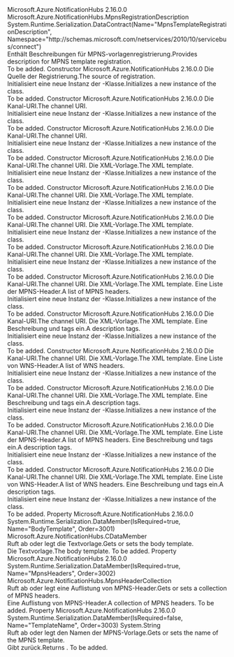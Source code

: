 <Type Name="MpnsTemplateRegistrationDescription" FullName="Microsoft.Azure.NotificationHubs.MpnsTemplateRegistrationDescription">
  <TypeSignature Language="C#" Value="public class MpnsTemplateRegistrationDescription : Microsoft.Azure.NotificationHubs.MpnsRegistrationDescription" />
  <TypeSignature Language="ILAsm" Value=".class public auto ansi beforefieldinit MpnsTemplateRegistrationDescription extends Microsoft.Azure.NotificationHubs.MpnsRegistrationDescription" />
  <TypeSignature Language="DocId" Value="T:Microsoft.Azure.NotificationHubs.MpnsTemplateRegistrationDescription" />
  <TypeSignature Language="VB.NET" Value="Public Class MpnsTemplateRegistrationDescription&#xA;Inherits MpnsRegistrationDescription" />
  <TypeSignature Language="F#" Value="type MpnsTemplateRegistrationDescription = class&#xA;    inherit MpnsRegistrationDescription" />
  <AssemblyInfo>
    <AssemblyName>Microsoft.Azure.NotificationHubs</AssemblyName>
    <AssemblyVersion>2.16.0.0</AssemblyVersion>
  </AssemblyInfo>
  <Base>
    <BaseTypeName>Microsoft.Azure.NotificationHubs.MpnsRegistrationDescription</BaseTypeName>
  </Base>
  <Interfaces />
  <Attributes>
    <Attribute>
      <AttributeName>System.Runtime.Serialization.DataContract(Name="MpnsTemplateRegistrationDescription", Namespace="http://schemas.microsoft.com/netservices/2010/10/servicebus/connect")</AttributeName>
    </Attribute>
  </Attributes>
  <Docs>
    <summary><span data-ttu-id="7f41a-101">Enthält Beschreibungen für MPNS-vorlagenregistrierung.</span><span class="sxs-lookup"><span data-stu-id="7f41a-101">Provides description for MPNS template registration.</span></span></summary>
    <remarks>To be added.</remarks>
  </Docs>
  <Members>
    <Member MemberName=".ctor">
      <MemberSignature Language="C#" Value="public MpnsTemplateRegistrationDescription (Microsoft.Azure.NotificationHubs.MpnsTemplateRegistrationDescription sourceRegistration);" />
      <MemberSignature Language="ILAsm" Value=".method public hidebysig specialname rtspecialname instance void .ctor(class Microsoft.Azure.NotificationHubs.MpnsTemplateRegistrationDescription sourceRegistration) cil managed" />
      <MemberSignature Language="DocId" Value="M:Microsoft.Azure.NotificationHubs.MpnsTemplateRegistrationDescription.#ctor(Microsoft.Azure.NotificationHubs.MpnsTemplateRegistrationDescription)" />
      <MemberSignature Language="VB.NET" Value="Public Sub New (sourceRegistration As MpnsTemplateRegistrationDescription)" />
      <MemberSignature Language="F#" Value="new Microsoft.Azure.NotificationHubs.MpnsTemplateRegistrationDescription : Microsoft.Azure.NotificationHubs.MpnsTemplateRegistrationDescription -&gt; Microsoft.Azure.NotificationHubs.MpnsTemplateRegistrationDescription" Usage="new Microsoft.Azure.NotificationHubs.MpnsTemplateRegistrationDescription sourceRegistration" />
      <MemberType>Constructor</MemberType>
      <AssemblyInfo>
        <AssemblyName>Microsoft.Azure.NotificationHubs</AssemblyName>
        <AssemblyVersion>2.16.0.0</AssemblyVersion>
      </AssemblyInfo>
      <Parameters>
        <Parameter Name="sourceRegistration" Type="Microsoft.Azure.NotificationHubs.MpnsTemplateRegistrationDescription" />
      </Parameters>
      <Docs>
        <param name="sourceRegistration"><span data-ttu-id="7f41a-102">Die Quelle der Registrierung.</span><span class="sxs-lookup"><span data-stu-id="7f41a-102">The source of registration.</span></span></param>
        <summary><span data-ttu-id="7f41a-103">Initialisiert eine neue Instanz der <see cref="T:Microsoft.Azure.NotificationHubs.MpnsTemplateRegistrationDescription" />-Klasse.</span><span class="sxs-lookup"><span data-stu-id="7f41a-103">Initializes a new instance of the <see cref="T:Microsoft.Azure.NotificationHubs.MpnsTemplateRegistrationDescription" /> class.</span></span></summary>
        <remarks>To be added.</remarks>
      </Docs>
    </Member>
    <Member MemberName=".ctor">
      <MemberSignature Language="C#" Value="public MpnsTemplateRegistrationDescription (string channelUri);" />
      <MemberSignature Language="ILAsm" Value=".method public hidebysig specialname rtspecialname instance void .ctor(string channelUri) cil managed" />
      <MemberSignature Language="DocId" Value="M:Microsoft.Azure.NotificationHubs.MpnsTemplateRegistrationDescription.#ctor(System.String)" />
      <MemberSignature Language="VB.NET" Value="Public Sub New (channelUri As String)" />
      <MemberSignature Language="F#" Value="new Microsoft.Azure.NotificationHubs.MpnsTemplateRegistrationDescription : string -&gt; Microsoft.Azure.NotificationHubs.MpnsTemplateRegistrationDescription" Usage="new Microsoft.Azure.NotificationHubs.MpnsTemplateRegistrationDescription channelUri" />
      <MemberType>Constructor</MemberType>
      <AssemblyInfo>
        <AssemblyName>Microsoft.Azure.NotificationHubs</AssemblyName>
        <AssemblyVersion>2.16.0.0</AssemblyVersion>
      </AssemblyInfo>
      <Parameters>
        <Parameter Name="channelUri" Type="System.String" />
      </Parameters>
      <Docs>
        <param name="channelUri"><span data-ttu-id="7f41a-104">Die Kanal-URI.</span><span class="sxs-lookup"><span data-stu-id="7f41a-104">The channel URI.</span></span></param>
        <summary><span data-ttu-id="7f41a-105">Initialisiert eine neue Instanz der <see cref="T:Microsoft.Azure.NotificationHubs.MpnsTemplateRegistrationDescription" />-Klasse.</span><span class="sxs-lookup"><span data-stu-id="7f41a-105">Initializes a new instance of the <see cref="T:Microsoft.Azure.NotificationHubs.MpnsTemplateRegistrationDescription" /> class.</span></span></summary>
        <remarks>To be added.</remarks>
      </Docs>
    </Member>
    <Member MemberName=".ctor">
      <MemberSignature Language="C#" Value="public MpnsTemplateRegistrationDescription (Uri channelUri);" />
      <MemberSignature Language="ILAsm" Value=".method public hidebysig specialname rtspecialname instance void .ctor(class System.Uri channelUri) cil managed" />
      <MemberSignature Language="DocId" Value="M:Microsoft.Azure.NotificationHubs.MpnsTemplateRegistrationDescription.#ctor(System.Uri)" />
      <MemberSignature Language="VB.NET" Value="Public Sub New (channelUri As Uri)" />
      <MemberSignature Language="F#" Value="new Microsoft.Azure.NotificationHubs.MpnsTemplateRegistrationDescription : Uri -&gt; Microsoft.Azure.NotificationHubs.MpnsTemplateRegistrationDescription" Usage="new Microsoft.Azure.NotificationHubs.MpnsTemplateRegistrationDescription channelUri" />
      <MemberType>Constructor</MemberType>
      <AssemblyInfo>
        <AssemblyName>Microsoft.Azure.NotificationHubs</AssemblyName>
        <AssemblyVersion>2.16.0.0</AssemblyVersion>
      </AssemblyInfo>
      <Parameters>
        <Parameter Name="channelUri" Type="System.Uri" />
      </Parameters>
      <Docs>
        <param name="channelUri"><span data-ttu-id="7f41a-106">Die Kanal-URI.</span><span class="sxs-lookup"><span data-stu-id="7f41a-106">The channel URI.</span></span></param>
        <summary><span data-ttu-id="7f41a-107">Initialisiert eine neue Instanz der <see cref="T:Microsoft.Azure.NotificationHubs.MpnsTemplateRegistrationDescription" />-Klasse.</span><span class="sxs-lookup"><span data-stu-id="7f41a-107">Initializes a new instance of the <see cref="T:Microsoft.Azure.NotificationHubs.MpnsTemplateRegistrationDescription" /> class.</span></span></summary>
        <remarks>To be added.</remarks>
      </Docs>
    </Member>
    <Member MemberName=".ctor">
      <MemberSignature Language="C#" Value="public MpnsTemplateRegistrationDescription (string channelUri, string templatePayload);" />
      <MemberSignature Language="ILAsm" Value=".method public hidebysig specialname rtspecialname instance void .ctor(string channelUri, string templatePayload) cil managed" />
      <MemberSignature Language="DocId" Value="M:Microsoft.Azure.NotificationHubs.MpnsTemplateRegistrationDescription.#ctor(System.String,System.String)" />
      <MemberSignature Language="VB.NET" Value="Public Sub New (channelUri As String, templatePayload As String)" />
      <MemberSignature Language="F#" Value="new Microsoft.Azure.NotificationHubs.MpnsTemplateRegistrationDescription : string * string -&gt; Microsoft.Azure.NotificationHubs.MpnsTemplateRegistrationDescription" Usage="new Microsoft.Azure.NotificationHubs.MpnsTemplateRegistrationDescription (channelUri, templatePayload)" />
      <MemberType>Constructor</MemberType>
      <AssemblyInfo>
        <AssemblyName>Microsoft.Azure.NotificationHubs</AssemblyName>
        <AssemblyVersion>2.16.0.0</AssemblyVersion>
      </AssemblyInfo>
      <Parameters>
        <Parameter Name="channelUri" Type="System.String" />
        <Parameter Name="templatePayload" Type="System.String" />
      </Parameters>
      <Docs>
        <param name="channelUri"><span data-ttu-id="7f41a-108">Die Kanal-URI.</span><span class="sxs-lookup"><span data-stu-id="7f41a-108">The channel URI.</span></span></param>
        <param name="templatePayload"><span data-ttu-id="7f41a-109">Die XML-Vorlage.</span><span class="sxs-lookup"><span data-stu-id="7f41a-109">The XML template.</span></span></param>
        <summary><span data-ttu-id="7f41a-110">Initialisiert eine neue Instanz der <see cref="T:Microsoft.Azure.NotificationHubs.MpnsTemplateRegistrationDescription" />-Klasse.</span><span class="sxs-lookup"><span data-stu-id="7f41a-110">Initializes a new instance of the <see cref="T:Microsoft.Azure.NotificationHubs.MpnsTemplateRegistrationDescription" /> class.</span></span></summary>
        <remarks>To be added.</remarks>
      </Docs>
    </Member>
    <Member MemberName=".ctor">
      <MemberSignature Language="C#" Value="public MpnsTemplateRegistrationDescription (string channelUri, System.Xml.XmlDocument xmlTemplate);" />
      <MemberSignature Language="ILAsm" Value=".method public hidebysig specialname rtspecialname instance void .ctor(string channelUri, class System.Xml.XmlDocument xmlTemplate) cil managed" />
      <MemberSignature Language="DocId" Value="M:Microsoft.Azure.NotificationHubs.MpnsTemplateRegistrationDescription.#ctor(System.String,System.Xml.XmlDocument)" />
      <MemberSignature Language="VB.NET" Value="Public Sub New (channelUri As String, xmlTemplate As XmlDocument)" />
      <MemberSignature Language="F#" Value="new Microsoft.Azure.NotificationHubs.MpnsTemplateRegistrationDescription : string * System.Xml.XmlDocument -&gt; Microsoft.Azure.NotificationHubs.MpnsTemplateRegistrationDescription" Usage="new Microsoft.Azure.NotificationHubs.MpnsTemplateRegistrationDescription (channelUri, xmlTemplate)" />
      <MemberType>Constructor</MemberType>
      <AssemblyInfo>
        <AssemblyName>Microsoft.Azure.NotificationHubs</AssemblyName>
        <AssemblyVersion>2.16.0.0</AssemblyVersion>
      </AssemblyInfo>
      <Parameters>
        <Parameter Name="channelUri" Type="System.String" />
        <Parameter Name="xmlTemplate" Type="System.Xml.XmlDocument" />
      </Parameters>
      <Docs>
        <param name="channelUri"><span data-ttu-id="7f41a-111">Die Kanal-URI.</span><span class="sxs-lookup"><span data-stu-id="7f41a-111">The channel URI.</span></span></param>
        <param name="xmlTemplate"><span data-ttu-id="7f41a-112">Die XML-Vorlage.</span><span class="sxs-lookup"><span data-stu-id="7f41a-112">The XML template.</span></span></param>
        <summary><span data-ttu-id="7f41a-113">Initialisiert eine neue Instanz der <see cref="T:Microsoft.Azure.NotificationHubs.MpnsTemplateRegistrationDescription" />-Klasse.</span><span class="sxs-lookup"><span data-stu-id="7f41a-113">Initializes a new instance of the <see cref="T:Microsoft.Azure.NotificationHubs.MpnsTemplateRegistrationDescription" /> class.</span></span></summary>
        <remarks>To be added.</remarks>
      </Docs>
    </Member>
    <Member MemberName=".ctor">
      <MemberSignature Language="C#" Value="public MpnsTemplateRegistrationDescription (Uri channelUri, string templatePayload);" />
      <MemberSignature Language="ILAsm" Value=".method public hidebysig specialname rtspecialname instance void .ctor(class System.Uri channelUri, string templatePayload) cil managed" />
      <MemberSignature Language="DocId" Value="M:Microsoft.Azure.NotificationHubs.MpnsTemplateRegistrationDescription.#ctor(System.Uri,System.String)" />
      <MemberSignature Language="VB.NET" Value="Public Sub New (channelUri As Uri, templatePayload As String)" />
      <MemberSignature Language="F#" Value="new Microsoft.Azure.NotificationHubs.MpnsTemplateRegistrationDescription : Uri * string -&gt; Microsoft.Azure.NotificationHubs.MpnsTemplateRegistrationDescription" Usage="new Microsoft.Azure.NotificationHubs.MpnsTemplateRegistrationDescription (channelUri, templatePayload)" />
      <MemberType>Constructor</MemberType>
      <AssemblyInfo>
        <AssemblyName>Microsoft.Azure.NotificationHubs</AssemblyName>
        <AssemblyVersion>2.16.0.0</AssemblyVersion>
      </AssemblyInfo>
      <Parameters>
        <Parameter Name="channelUri" Type="System.Uri" />
        <Parameter Name="templatePayload" Type="System.String" />
      </Parameters>
      <Docs>
        <param name="channelUri"><span data-ttu-id="7f41a-114">Die Kanal-URI.</span><span class="sxs-lookup"><span data-stu-id="7f41a-114">The channel URI.</span></span></param>
        <param name="templatePayload"><span data-ttu-id="7f41a-115">Die XML-Vorlage.</span><span class="sxs-lookup"><span data-stu-id="7f41a-115">The XML template.</span></span></param>
        <summary><span data-ttu-id="7f41a-116">Initialisiert eine neue Instanz der <see cref="T:Microsoft.Azure.NotificationHubs.MpnsTemplateRegistrationDescription" />-Klasse.</span><span class="sxs-lookup"><span data-stu-id="7f41a-116">Initializes a new instance of the <see cref="T:Microsoft.Azure.NotificationHubs.MpnsTemplateRegistrationDescription" /> class.</span></span></summary>
        <remarks>To be added.</remarks>
      </Docs>
    </Member>
    <Member MemberName=".ctor">
      <MemberSignature Language="C#" Value="public MpnsTemplateRegistrationDescription (Uri channelUri, System.Xml.XmlDocument xmlTemplate);" />
      <MemberSignature Language="ILAsm" Value=".method public hidebysig specialname rtspecialname instance void .ctor(class System.Uri channelUri, class System.Xml.XmlDocument xmlTemplate) cil managed" />
      <MemberSignature Language="DocId" Value="M:Microsoft.Azure.NotificationHubs.MpnsTemplateRegistrationDescription.#ctor(System.Uri,System.Xml.XmlDocument)" />
      <MemberSignature Language="VB.NET" Value="Public Sub New (channelUri As Uri, xmlTemplate As XmlDocument)" />
      <MemberSignature Language="F#" Value="new Microsoft.Azure.NotificationHubs.MpnsTemplateRegistrationDescription : Uri * System.Xml.XmlDocument -&gt; Microsoft.Azure.NotificationHubs.MpnsTemplateRegistrationDescription" Usage="new Microsoft.Azure.NotificationHubs.MpnsTemplateRegistrationDescription (channelUri, xmlTemplate)" />
      <MemberType>Constructor</MemberType>
      <AssemblyInfo>
        <AssemblyName>Microsoft.Azure.NotificationHubs</AssemblyName>
        <AssemblyVersion>2.16.0.0</AssemblyVersion>
      </AssemblyInfo>
      <Parameters>
        <Parameter Name="channelUri" Type="System.Uri" />
        <Parameter Name="xmlTemplate" Type="System.Xml.XmlDocument" />
      </Parameters>
      <Docs>
        <param name="channelUri"><span data-ttu-id="7f41a-117">Die Kanal-URI.</span><span class="sxs-lookup"><span data-stu-id="7f41a-117">The channel URI.</span></span></param>
        <param name="xmlTemplate"><span data-ttu-id="7f41a-118">Die XML-Vorlage.</span><span class="sxs-lookup"><span data-stu-id="7f41a-118">The XML template.</span></span></param>
        <summary><span data-ttu-id="7f41a-119">Initialisiert eine neue Instanz der <see cref="T:Microsoft.Azure.NotificationHubs.MpnsTemplateRegistrationDescription" />-Klasse.</span><span class="sxs-lookup"><span data-stu-id="7f41a-119">Initializes a new instance of the <see cref="T:Microsoft.Azure.NotificationHubs.MpnsTemplateRegistrationDescription" /> class.</span></span></summary>
        <remarks>To be added.</remarks>
      </Docs>
    </Member>
    <Member MemberName=".ctor">
      <MemberSignature Language="C#" Value="public MpnsTemplateRegistrationDescription (string channelUri, string templatePayload, System.Collections.Generic.IDictionary&lt;string,string&gt; mpnsHeaders);" />
      <MemberSignature Language="ILAsm" Value=".method public hidebysig specialname rtspecialname instance void .ctor(string channelUri, string templatePayload, class System.Collections.Generic.IDictionary`2&lt;string, string&gt; mpnsHeaders) cil managed" />
      <MemberSignature Language="DocId" Value="M:Microsoft.Azure.NotificationHubs.MpnsTemplateRegistrationDescription.#ctor(System.String,System.String,System.Collections.Generic.IDictionary{System.String,System.String})" />
      <MemberSignature Language="VB.NET" Value="Public Sub New (channelUri As String, templatePayload As String, mpnsHeaders As IDictionary(Of String, String))" />
      <MemberSignature Language="F#" Value="new Microsoft.Azure.NotificationHubs.MpnsTemplateRegistrationDescription : string * string * System.Collections.Generic.IDictionary&lt;string, string&gt; -&gt; Microsoft.Azure.NotificationHubs.MpnsTemplateRegistrationDescription" Usage="new Microsoft.Azure.NotificationHubs.MpnsTemplateRegistrationDescription (channelUri, templatePayload, mpnsHeaders)" />
      <MemberType>Constructor</MemberType>
      <AssemblyInfo>
        <AssemblyName>Microsoft.Azure.NotificationHubs</AssemblyName>
        <AssemblyVersion>2.16.0.0</AssemblyVersion>
      </AssemblyInfo>
      <Parameters>
        <Parameter Name="channelUri" Type="System.String" />
        <Parameter Name="templatePayload" Type="System.String" />
        <Parameter Name="mpnsHeaders" Type="System.Collections.Generic.IDictionary&lt;System.String,System.String&gt;" />
      </Parameters>
      <Docs>
        <param name="channelUri"><span data-ttu-id="7f41a-120">Die Kanal-URI.</span><span class="sxs-lookup"><span data-stu-id="7f41a-120">The channel URI.</span></span></param>
        <param name="templatePayload"><span data-ttu-id="7f41a-121">Die XML-Vorlage.</span><span class="sxs-lookup"><span data-stu-id="7f41a-121">The XML template.</span></span></param>
        <param name="mpnsHeaders"><span data-ttu-id="7f41a-122">Eine Liste der MPNS-Header.</span><span class="sxs-lookup"><span data-stu-id="7f41a-122">A list of MPNS headers.</span></span></param>
        <summary><span data-ttu-id="7f41a-123">Initialisiert eine neue Instanz der <see cref="T:Microsoft.Azure.NotificationHubs.MpnsTemplateRegistrationDescription" />-Klasse.</span><span class="sxs-lookup"><span data-stu-id="7f41a-123">Initializes a new instance of the <see cref="T:Microsoft.Azure.NotificationHubs.MpnsTemplateRegistrationDescription" /> class.</span></span></summary>
        <remarks>To be added.</remarks>
      </Docs>
    </Member>
    <Member MemberName=".ctor">
      <MemberSignature Language="C#" Value="public MpnsTemplateRegistrationDescription (string channelUri, string templatePayload, System.Collections.Generic.IEnumerable&lt;string&gt; tags);" />
      <MemberSignature Language="ILAsm" Value=".method public hidebysig specialname rtspecialname instance void .ctor(string channelUri, string templatePayload, class System.Collections.Generic.IEnumerable`1&lt;string&gt; tags) cil managed" />
      <MemberSignature Language="DocId" Value="M:Microsoft.Azure.NotificationHubs.MpnsTemplateRegistrationDescription.#ctor(System.String,System.String,System.Collections.Generic.IEnumerable{System.String})" />
      <MemberSignature Language="VB.NET" Value="Public Sub New (channelUri As String, templatePayload As String, tags As IEnumerable(Of String))" />
      <MemberSignature Language="F#" Value="new Microsoft.Azure.NotificationHubs.MpnsTemplateRegistrationDescription : string * string * seq&lt;string&gt; -&gt; Microsoft.Azure.NotificationHubs.MpnsTemplateRegistrationDescription" Usage="new Microsoft.Azure.NotificationHubs.MpnsTemplateRegistrationDescription (channelUri, templatePayload, tags)" />
      <MemberType>Constructor</MemberType>
      <AssemblyInfo>
        <AssemblyName>Microsoft.Azure.NotificationHubs</AssemblyName>
        <AssemblyVersion>2.16.0.0</AssemblyVersion>
      </AssemblyInfo>
      <Parameters>
        <Parameter Name="channelUri" Type="System.String" />
        <Parameter Name="templatePayload" Type="System.String" />
        <Parameter Name="tags" Type="System.Collections.Generic.IEnumerable&lt;System.String&gt;" />
      </Parameters>
      <Docs>
        <param name="channelUri"><span data-ttu-id="7f41a-124">Die Kanal-URI.</span><span class="sxs-lookup"><span data-stu-id="7f41a-124">The channel URI.</span></span></param>
        <param name="templatePayload"><span data-ttu-id="7f41a-125">Die XML-Vorlage.</span><span class="sxs-lookup"><span data-stu-id="7f41a-125">The XML template.</span></span></param>
        <param name="tags"><span data-ttu-id="7f41a-126">Eine Beschreibung und tags ein.</span><span class="sxs-lookup"><span data-stu-id="7f41a-126">A description tags.</span></span></param>
        <summary><span data-ttu-id="7f41a-127">Initialisiert eine neue Instanz der <see cref="T:Microsoft.Azure.NotificationHubs.MpnsTemplateRegistrationDescription" />-Klasse.</span><span class="sxs-lookup"><span data-stu-id="7f41a-127">Initializes a new instance of the <see cref="T:Microsoft.Azure.NotificationHubs.MpnsTemplateRegistrationDescription" /> class.</span></span></summary>
        <remarks>To be added.</remarks>
      </Docs>
    </Member>
    <Member MemberName=".ctor">
      <MemberSignature Language="C#" Value="public MpnsTemplateRegistrationDescription (Uri channelUri, string templatePayload, System.Collections.Generic.IDictionary&lt;string,string&gt; mpnsHeaders);" />
      <MemberSignature Language="ILAsm" Value=".method public hidebysig specialname rtspecialname instance void .ctor(class System.Uri channelUri, string templatePayload, class System.Collections.Generic.IDictionary`2&lt;string, string&gt; mpnsHeaders) cil managed" />
      <MemberSignature Language="DocId" Value="M:Microsoft.Azure.NotificationHubs.MpnsTemplateRegistrationDescription.#ctor(System.Uri,System.String,System.Collections.Generic.IDictionary{System.String,System.String})" />
      <MemberSignature Language="VB.NET" Value="Public Sub New (channelUri As Uri, templatePayload As String, mpnsHeaders As IDictionary(Of String, String))" />
      <MemberSignature Language="F#" Value="new Microsoft.Azure.NotificationHubs.MpnsTemplateRegistrationDescription : Uri * string * System.Collections.Generic.IDictionary&lt;string, string&gt; -&gt; Microsoft.Azure.NotificationHubs.MpnsTemplateRegistrationDescription" Usage="new Microsoft.Azure.NotificationHubs.MpnsTemplateRegistrationDescription (channelUri, templatePayload, mpnsHeaders)" />
      <MemberType>Constructor</MemberType>
      <AssemblyInfo>
        <AssemblyName>Microsoft.Azure.NotificationHubs</AssemblyName>
        <AssemblyVersion>2.16.0.0</AssemblyVersion>
      </AssemblyInfo>
      <Parameters>
        <Parameter Name="channelUri" Type="System.Uri" />
        <Parameter Name="templatePayload" Type="System.String" />
        <Parameter Name="mpnsHeaders" Type="System.Collections.Generic.IDictionary&lt;System.String,System.String&gt;" />
      </Parameters>
      <Docs>
        <param name="channelUri"><span data-ttu-id="7f41a-128">Die Kanal-URI.</span><span class="sxs-lookup"><span data-stu-id="7f41a-128">The channel URI.</span></span></param>
        <param name="templatePayload"><span data-ttu-id="7f41a-129">Die XML-Vorlage.</span><span class="sxs-lookup"><span data-stu-id="7f41a-129">The XML template.</span></span></param>
        <param name="mpnsHeaders"><span data-ttu-id="7f41a-130">Eine Liste von WNS-Header.</span><span class="sxs-lookup"><span data-stu-id="7f41a-130">A list of WNS headers.</span></span></param>
        <summary><span data-ttu-id="7f41a-131">Initialisiert eine neue Instanz der <see cref="T:Microsoft.Azure.NotificationHubs.MpnsTemplateRegistrationDescription" />-Klasse.</span><span class="sxs-lookup"><span data-stu-id="7f41a-131">Initializes a new instance of the <see cref="T:Microsoft.Azure.NotificationHubs.MpnsTemplateRegistrationDescription" /> class.</span></span></summary>
        <remarks>To be added.</remarks>
      </Docs>
    </Member>
    <Member MemberName=".ctor">
      <MemberSignature Language="C#" Value="public MpnsTemplateRegistrationDescription (Uri channelUri, string templatePayload, System.Collections.Generic.IEnumerable&lt;string&gt; tags);" />
      <MemberSignature Language="ILAsm" Value=".method public hidebysig specialname rtspecialname instance void .ctor(class System.Uri channelUri, string templatePayload, class System.Collections.Generic.IEnumerable`1&lt;string&gt; tags) cil managed" />
      <MemberSignature Language="DocId" Value="M:Microsoft.Azure.NotificationHubs.MpnsTemplateRegistrationDescription.#ctor(System.Uri,System.String,System.Collections.Generic.IEnumerable{System.String})" />
      <MemberSignature Language="VB.NET" Value="Public Sub New (channelUri As Uri, templatePayload As String, tags As IEnumerable(Of String))" />
      <MemberSignature Language="F#" Value="new Microsoft.Azure.NotificationHubs.MpnsTemplateRegistrationDescription : Uri * string * seq&lt;string&gt; -&gt; Microsoft.Azure.NotificationHubs.MpnsTemplateRegistrationDescription" Usage="new Microsoft.Azure.NotificationHubs.MpnsTemplateRegistrationDescription (channelUri, templatePayload, tags)" />
      <MemberType>Constructor</MemberType>
      <AssemblyInfo>
        <AssemblyName>Microsoft.Azure.NotificationHubs</AssemblyName>
        <AssemblyVersion>2.16.0.0</AssemblyVersion>
      </AssemblyInfo>
      <Parameters>
        <Parameter Name="channelUri" Type="System.Uri" />
        <Parameter Name="templatePayload" Type="System.String" />
        <Parameter Name="tags" Type="System.Collections.Generic.IEnumerable&lt;System.String&gt;" />
      </Parameters>
      <Docs>
        <param name="channelUri"><span data-ttu-id="7f41a-132">Die Kanal-URI.</span><span class="sxs-lookup"><span data-stu-id="7f41a-132">The channel URI.</span></span></param>
        <param name="templatePayload"><span data-ttu-id="7f41a-133">Die XML-Vorlage.</span><span class="sxs-lookup"><span data-stu-id="7f41a-133">The XML template.</span></span></param>
        <param name="tags"><span data-ttu-id="7f41a-134">Eine Beschreibung und tags ein.</span><span class="sxs-lookup"><span data-stu-id="7f41a-134">A description tags.</span></span></param>
        <summary><span data-ttu-id="7f41a-135">Initialisiert eine neue Instanz der <see cref="T:Microsoft.Azure.NotificationHubs.MpnsTemplateRegistrationDescription" />-Klasse.</span><span class="sxs-lookup"><span data-stu-id="7f41a-135">Initializes a new instance of the <see cref="T:Microsoft.Azure.NotificationHubs.MpnsTemplateRegistrationDescription" /> class.</span></span></summary>
        <remarks>To be added.</remarks>
      </Docs>
    </Member>
    <Member MemberName=".ctor">
      <MemberSignature Language="C#" Value="public MpnsTemplateRegistrationDescription (string channelUri, string templatePayload, System.Collections.Generic.IDictionary&lt;string,string&gt; mpnsHeaders, System.Collections.Generic.IEnumerable&lt;string&gt; tags);" />
      <MemberSignature Language="ILAsm" Value=".method public hidebysig specialname rtspecialname instance void .ctor(string channelUri, string templatePayload, class System.Collections.Generic.IDictionary`2&lt;string, string&gt; mpnsHeaders, class System.Collections.Generic.IEnumerable`1&lt;string&gt; tags) cil managed" />
      <MemberSignature Language="DocId" Value="M:Microsoft.Azure.NotificationHubs.MpnsTemplateRegistrationDescription.#ctor(System.String,System.String,System.Collections.Generic.IDictionary{System.String,System.String},System.Collections.Generic.IEnumerable{System.String})" />
      <MemberSignature Language="VB.NET" Value="Public Sub New (channelUri As String, templatePayload As String, mpnsHeaders As IDictionary(Of String, String), tags As IEnumerable(Of String))" />
      <MemberSignature Language="F#" Value="new Microsoft.Azure.NotificationHubs.MpnsTemplateRegistrationDescription : string * string * System.Collections.Generic.IDictionary&lt;string, string&gt; * seq&lt;string&gt; -&gt; Microsoft.Azure.NotificationHubs.MpnsTemplateRegistrationDescription" Usage="new Microsoft.Azure.NotificationHubs.MpnsTemplateRegistrationDescription (channelUri, templatePayload, mpnsHeaders, tags)" />
      <MemberType>Constructor</MemberType>
      <AssemblyInfo>
        <AssemblyName>Microsoft.Azure.NotificationHubs</AssemblyName>
        <AssemblyVersion>2.16.0.0</AssemblyVersion>
      </AssemblyInfo>
      <Parameters>
        <Parameter Name="channelUri" Type="System.String" />
        <Parameter Name="templatePayload" Type="System.String" />
        <Parameter Name="mpnsHeaders" Type="System.Collections.Generic.IDictionary&lt;System.String,System.String&gt;" />
        <Parameter Name="tags" Type="System.Collections.Generic.IEnumerable&lt;System.String&gt;" />
      </Parameters>
      <Docs>
        <param name="channelUri"><span data-ttu-id="7f41a-136">Die Kanal-URI.</span><span class="sxs-lookup"><span data-stu-id="7f41a-136">The channel URI.</span></span></param>
        <param name="templatePayload"><span data-ttu-id="7f41a-137">Die XML-Vorlage.</span><span class="sxs-lookup"><span data-stu-id="7f41a-137">The XML template.</span></span></param>
        <param name="mpnsHeaders"><span data-ttu-id="7f41a-138">Eine Liste der MPNS-Header.</span><span class="sxs-lookup"><span data-stu-id="7f41a-138">A list of MPNS headers.</span></span></param>
        <param name="tags"><span data-ttu-id="7f41a-139">Eine Beschreibung und tags ein.</span><span class="sxs-lookup"><span data-stu-id="7f41a-139">A description tags.</span></span></param>
        <summary><span data-ttu-id="7f41a-140">Initialisiert eine neue Instanz der <see cref="T:Microsoft.Azure.NotificationHubs.MpnsTemplateRegistrationDescription" />-Klasse.</span><span class="sxs-lookup"><span data-stu-id="7f41a-140">Initializes a new instance of the <see cref="T:Microsoft.Azure.NotificationHubs.MpnsTemplateRegistrationDescription" /> class.</span></span></summary>
        <remarks>To be added.</remarks>
      </Docs>
    </Member>
    <Member MemberName=".ctor">
      <MemberSignature Language="C#" Value="public MpnsTemplateRegistrationDescription (Uri channelUri, string templatePayload, System.Collections.Generic.IDictionary&lt;string,string&gt; mpnsHeaders, System.Collections.Generic.IEnumerable&lt;string&gt; tags);" />
      <MemberSignature Language="ILAsm" Value=".method public hidebysig specialname rtspecialname instance void .ctor(class System.Uri channelUri, string templatePayload, class System.Collections.Generic.IDictionary`2&lt;string, string&gt; mpnsHeaders, class System.Collections.Generic.IEnumerable`1&lt;string&gt; tags) cil managed" />
      <MemberSignature Language="DocId" Value="M:Microsoft.Azure.NotificationHubs.MpnsTemplateRegistrationDescription.#ctor(System.Uri,System.String,System.Collections.Generic.IDictionary{System.String,System.String},System.Collections.Generic.IEnumerable{System.String})" />
      <MemberSignature Language="VB.NET" Value="Public Sub New (channelUri As Uri, templatePayload As String, mpnsHeaders As IDictionary(Of String, String), tags As IEnumerable(Of String))" />
      <MemberSignature Language="F#" Value="new Microsoft.Azure.NotificationHubs.MpnsTemplateRegistrationDescription : Uri * string * System.Collections.Generic.IDictionary&lt;string, string&gt; * seq&lt;string&gt; -&gt; Microsoft.Azure.NotificationHubs.MpnsTemplateRegistrationDescription" Usage="new Microsoft.Azure.NotificationHubs.MpnsTemplateRegistrationDescription (channelUri, templatePayload, mpnsHeaders, tags)" />
      <MemberType>Constructor</MemberType>
      <AssemblyInfo>
        <AssemblyName>Microsoft.Azure.NotificationHubs</AssemblyName>
        <AssemblyVersion>2.16.0.0</AssemblyVersion>
      </AssemblyInfo>
      <Parameters>
        <Parameter Name="channelUri" Type="System.Uri" />
        <Parameter Name="templatePayload" Type="System.String" />
        <Parameter Name="mpnsHeaders" Type="System.Collections.Generic.IDictionary&lt;System.String,System.String&gt;" />
        <Parameter Name="tags" Type="System.Collections.Generic.IEnumerable&lt;System.String&gt;" />
      </Parameters>
      <Docs>
        <param name="channelUri"><span data-ttu-id="7f41a-141">Die Kanal-URI.</span><span class="sxs-lookup"><span data-stu-id="7f41a-141">The channel URI.</span></span></param>
        <param name="templatePayload"><span data-ttu-id="7f41a-142">Die XML-Vorlage.</span><span class="sxs-lookup"><span data-stu-id="7f41a-142">The XML template.</span></span></param>
        <param name="mpnsHeaders"><span data-ttu-id="7f41a-143">Eine Liste von WNS-Header.</span><span class="sxs-lookup"><span data-stu-id="7f41a-143">A list of WNS headers.</span></span></param>
        <param name="tags"><span data-ttu-id="7f41a-144">Eine Beschreibung und tags ein.</span><span class="sxs-lookup"><span data-stu-id="7f41a-144">A description tags.</span></span></param>
        <summary><span data-ttu-id="7f41a-145">Initialisiert eine neue Instanz der <see cref="T:Microsoft.Azure.NotificationHubs.MpnsTemplateRegistrationDescription" />-Klasse.</span><span class="sxs-lookup"><span data-stu-id="7f41a-145">Initializes a new instance of the <see cref="T:Microsoft.Azure.NotificationHubs.MpnsTemplateRegistrationDescription" /> class.</span></span></summary>
        <remarks>To be added.</remarks>
      </Docs>
    </Member>
    <Member MemberName="BodyTemplate">
      <MemberSignature Language="C#" Value="public Microsoft.Azure.NotificationHubs.CDataMember BodyTemplate { get; set; }" />
      <MemberSignature Language="ILAsm" Value=".property instance class Microsoft.Azure.NotificationHubs.CDataMember BodyTemplate" />
      <MemberSignature Language="DocId" Value="P:Microsoft.Azure.NotificationHubs.MpnsTemplateRegistrationDescription.BodyTemplate" />
      <MemberSignature Language="VB.NET" Value="Public Property BodyTemplate As CDataMember" />
      <MemberSignature Language="F#" Value="member this.BodyTemplate : Microsoft.Azure.NotificationHubs.CDataMember with get, set" Usage="Microsoft.Azure.NotificationHubs.MpnsTemplateRegistrationDescription.BodyTemplate" />
      <MemberType>Property</MemberType>
      <AssemblyInfo>
        <AssemblyName>Microsoft.Azure.NotificationHubs</AssemblyName>
        <AssemblyVersion>2.16.0.0</AssemblyVersion>
      </AssemblyInfo>
      <Attributes>
        <Attribute>
          <AttributeName>System.Runtime.Serialization.DataMember(IsRequired=true, Name="BodyTemplate", Order=3001)</AttributeName>
        </Attribute>
      </Attributes>
      <ReturnValue>
        <ReturnType>Microsoft.Azure.NotificationHubs.CDataMember</ReturnType>
      </ReturnValue>
      <Docs>
        <summary><span data-ttu-id="7f41a-146">Ruft ab oder legt die Textvorlage.</span><span class="sxs-lookup"><span data-stu-id="7f41a-146">Gets or sets the body template.</span></span></summary>
        <value><span data-ttu-id="7f41a-147">Die Textvorlage.</span><span class="sxs-lookup"><span data-stu-id="7f41a-147">The body template.</span></span></value>
        <remarks>To be added.</remarks>
      </Docs>
    </Member>
    <Member MemberName="MpnsHeaders">
      <MemberSignature Language="C#" Value="public Microsoft.Azure.NotificationHubs.MpnsHeaderCollection MpnsHeaders { get; set; }" />
      <MemberSignature Language="ILAsm" Value=".property instance class Microsoft.Azure.NotificationHubs.MpnsHeaderCollection MpnsHeaders" />
      <MemberSignature Language="DocId" Value="P:Microsoft.Azure.NotificationHubs.MpnsTemplateRegistrationDescription.MpnsHeaders" />
      <MemberSignature Language="VB.NET" Value="Public Property MpnsHeaders As MpnsHeaderCollection" />
      <MemberSignature Language="F#" Value="member this.MpnsHeaders : Microsoft.Azure.NotificationHubs.MpnsHeaderCollection with get, set" Usage="Microsoft.Azure.NotificationHubs.MpnsTemplateRegistrationDescription.MpnsHeaders" />
      <MemberType>Property</MemberType>
      <AssemblyInfo>
        <AssemblyName>Microsoft.Azure.NotificationHubs</AssemblyName>
        <AssemblyVersion>2.16.0.0</AssemblyVersion>
      </AssemblyInfo>
      <Attributes>
        <Attribute>
          <AttributeName>System.Runtime.Serialization.DataMember(IsRequired=true, Name="MpnsHeaders", Order=3002)</AttributeName>
        </Attribute>
      </Attributes>
      <ReturnValue>
        <ReturnType>Microsoft.Azure.NotificationHubs.MpnsHeaderCollection</ReturnType>
      </ReturnValue>
      <Docs>
        <summary><span data-ttu-id="7f41a-148">Ruft ab oder legt eine Auflistung von MPNS-Header.</span><span class="sxs-lookup"><span data-stu-id="7f41a-148">Gets or sets a collection of MPNS headers.</span></span></summary>
        <value><span data-ttu-id="7f41a-149">Eine Auflistung von MPNS-Header.</span><span class="sxs-lookup"><span data-stu-id="7f41a-149">A collection of MPNS headers.</span></span></value>
        <remarks>To be added.</remarks>
      </Docs>
    </Member>
    <Member MemberName="TemplateName">
      <MemberSignature Language="C#" Value="public string TemplateName { get; set; }" />
      <MemberSignature Language="ILAsm" Value=".property instance string TemplateName" />
      <MemberSignature Language="DocId" Value="P:Microsoft.Azure.NotificationHubs.MpnsTemplateRegistrationDescription.TemplateName" />
      <MemberSignature Language="VB.NET" Value="Public Property TemplateName As String" />
      <MemberSignature Language="F#" Value="member this.TemplateName : string with get, set" Usage="Microsoft.Azure.NotificationHubs.MpnsTemplateRegistrationDescription.TemplateName" />
      <MemberType>Property</MemberType>
      <AssemblyInfo>
        <AssemblyName>Microsoft.Azure.NotificationHubs</AssemblyName>
        <AssemblyVersion>2.16.0.0</AssemblyVersion>
      </AssemblyInfo>
      <Attributes>
        <Attribute>
          <AttributeName>System.Runtime.Serialization.DataMember(IsRequired=false, Name="TemplateName", Order=3003)</AttributeName>
        </Attribute>
      </Attributes>
      <ReturnValue>
        <ReturnType>System.String</ReturnType>
      </ReturnValue>
      <Docs>
        <summary><span data-ttu-id="7f41a-150">Ruft ab oder legt den Namen der MPNS-Vorlage.</span><span class="sxs-lookup"><span data-stu-id="7f41a-150">Gets or sets the name of the MPNS template.</span></span></summary>
        <value><span data-ttu-id="7f41a-151">Gibt <see cref="T:System.String" />zurück.</span><span class="sxs-lookup"><span data-stu-id="7f41a-151">Returns <see cref="T:System.String" />.</span></span></value>
        <remarks>To be added.</remarks>
      </Docs>
    </Member>
  </Members>
</Type>
